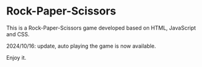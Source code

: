 # Rock-Paper-Scissors

This is a Rock-Paper-Scissors game developed based on HTML, JavaScript and CSS.

2024/10/16: update, auto playing the game is now available.

Enjoy it.

